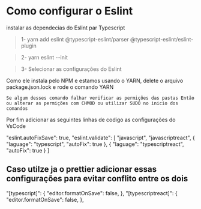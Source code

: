# Como configurar o Eslint

instalar as dependecias do Eslint par Typescript

> 1- yarn add eslint @typescript-eslint/parser @typescript-eslint/eslint-plugin

> 2- yarn eslint --init

> 3- Selecionar as configurações do Eslint

Como ele instala pelo NPM e estamos usando o YARN, delete o arquivo package.json.lock
e rode o comando YARN

`Se algum desses comando falhar verificar as permições das pastas Então ou alterar as permições com CHMOD ou utilizar SUDO no inicio dos comandos`

Por fim adicionar as seguintes linhas de codigo as configurações do VsCode

"eslint.autoFixSave": true,
"eslint.validate": [
"javascript",
"javascriptreact",
{
"laguage": "typescript",
"autoFix": true
},
{
"laguage": "typescriptreact",
"autoFix": true
}
]

## Caso utilze ja o prettier adicionar essas configurações para evitar conflito entre os dois

"[typescript]": {
"editor.formatOnSave": false,
},
"[typescriptreact]": {
"editor.formatOnSave": false,
},
